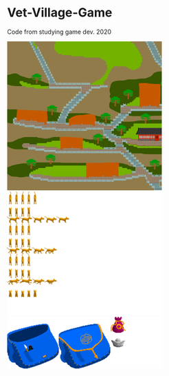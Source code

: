# Vet-Village-Game
Code from studying game dev. 2020

<img src="./Content/maps/mapMountainLower.png" width="360" /> <img src="./Content/movingObjects/dog0.png" width="360" /> <img src="./Content/UI/backPack.png" width="360" />
